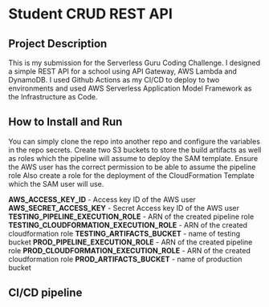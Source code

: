 # Student CRUD REST API
## Project Description
This is my submission for the Serverless Guru Coding Challenge. I designed a simple REST API for a school using API Gateway, AWS Lambda and DynamoDB. I used Github Actions as my CI/CD to deploy to two environments and used AWS Serverless Application Model Framework as the Infrastructure as Code.
## How to Install and Run
You can simply clone the repo into another repo and configure the variables in the repo secrets.
Create two S3 buckets to store the build artifacts as well as roles which the pipeline will assume to deploy the SAM template.
Ensure the AWS user has the correct permission to be able to assume the pipeline role
Also create a role for the deployment of the CloudFormation Template which the SAM user will use.

**AWS_ACCESS_KEY_ID** - Access key ID of the AWS user
**AWS_SECRET_ACCESS_KEY** - Secret Access key ID of the AWS user
**TESTING_PIPELINE_EXECUTION_ROLE** - ARN of the created pipeline role
**TESTING_CLOUDFORMATION_EXECUTION_ROLE**  - ARN of the created cloudformation role
**TESTING_ARTIFACTS_BUCKET** - name of testing bucket
**PROD_PIPELINE_EXECUTION_ROLE** - ARN of the created pipeline role
**PROD_CLOUDFORMATION_EXECUTION_ROLE** - ARN of the created cloudformation role
**PROD_ARTIFACTS_BUCKET** - name of production bucket

## CI/CD pipeline
